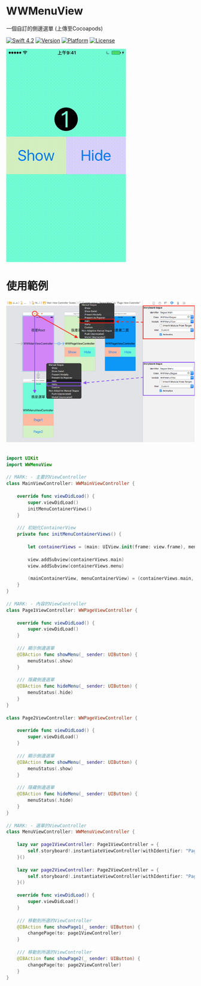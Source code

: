 # WWMenuView
一個自訂的側邊選單 (上傳至Cocoapods) 

[![Swift 4.2](https://img.shields.io/badge/Swift-4.2-orange.svg?style=flat)](https://developer.apple.com/swift/) [![Version](https://img.shields.io/cocoapods/v/WWMenuView.svg?style=flat)](http://cocoapods.org/pods/WWMenuView) [![Platform](https://img.shields.io/cocoapods/p/WWMenuView.svg?style=flat)](http://cocoapods.org/pods/WWMenuView) [![License](https://img.shields.io/cocoapods/l/WWMenuView.svg?style=flat)](http://cocoapods.org/pods/WWMenuView)

![一個自訂的側邊選單 (上傳至Cocoapods)](https://raw.githubusercontent.com/William-Weng/WWMenuView/master/WWMenuView.gif)

# 使用範例
![IBOutlet](https://raw.githubusercontent.com/William-Weng/WWMenuView/master/IBOutlet.png)

```swift

import UIKit
import WWMenuView

// MARK: - 主要的ViewController
class MainViewController: WWMainViewController {

    override func viewDidLoad() {
        super.viewDidLoad()
        initMenuContainerViews()
    }
    
    /// 初始化ContainerView
    private func initMenuContainerViews() {
        
        let containerViews = (main: UIView.init(frame: view.frame), menu: UIView.init(frame: view.frame))
        
        view.addSubview(containerViews.main)
        view.addSubview(containerViews.menu)
        
        (mainContainerView, menuContainerView) = (containerViews.main, containerViews.menu)
    }
}

// MARK: - 內容的ViewController
class Page1ViewController: WWPageViewController {
    
    override func viewDidLoad() {
        super.viewDidLoad()
    }
    
    /// 顯示側邊選單
    @IBAction func showMenu(_ sender: UIButton) {
        menuStatus(.show)
    }
    
    /// 隱藏側邊選單
    @IBAction func hideMenu(_ sender: UIButton) {
        menuStatus(.hide)
    }
}

class Page2ViewController: WWPageViewController {
    
    override func viewDidLoad() {
        super.viewDidLoad()
    }
    
    /// 顯示側邊選單
    @IBAction func showMenu(_ sender: UIButton) {
        menuStatus(.show)
    }
    
    /// 隱藏側邊選單
    @IBAction func hideMenu(_ sender: UIButton) {
        menuStatus(.hide)
    }
}

// MARK: - 選單的ViewController
class MenuViewController: WWMenuViewController {
    
    lazy var page1ViewController: Page1ViewController = {
        self.storyboard!.instantiateViewController(withIdentifier: "Page1") as! Page1ViewController
    }()

    lazy var page2ViewController: Page2ViewController = {
        self.storyboard!.instantiateViewController(withIdentifier: "Page2") as! Page2ViewController
    }()
    
    override func viewDidLoad() {
        super.viewDidLoad()
    }
    
    /// 移動到所選的ViewController
    @IBAction func showPage1(_ sender: UIButton) {
        changePage(to: page1ViewController)
    }
    
    /// 移動到所選的ViewController
    @IBAction func showPage2(_ sender: UIButton) {
        changePage(to: page2ViewController)
    }
}
```